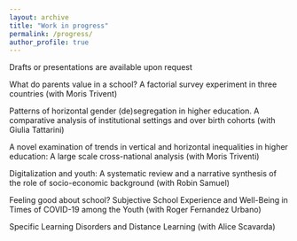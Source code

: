 ```yaml
---
layout: archive
title: "Work in progress"
permalink: /progress/
author_profile: true
---
```


Drafts or presentations are available upon request

What do parents value in a school? A factorial survey experiment in three countries (with Moris Trivent)

Patterns of horizontal gender (de)segregation in higher education. A comparative analysis of institutional settings and over birth cohorts (with Giulia Tattarini)

A novel examination of trends in vertical and horizontal inequalities in higher education: A large scale cross-national analysis (with Moris Triventi)

Digitalization and youth: A systematic review and a narrative synthesis of the role of socio-economic background (with Robin Samuel)

Feeling good about school? Subjective School Experience and Well-Being in Times of COVID-19 among the Youth (with Roger Fernandez Urbano)

Specific Learning Disorders and Distance Learning (with Alice Scavarda)

